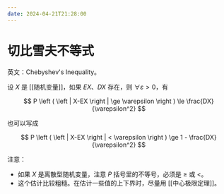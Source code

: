 ```yaml
---
date: 2024-04-21T21:28:00
---
```


# 切比雪夫不等式

英文：Chebyshev's Inequality。

设 $X$ 是 [[随机变量]]，如果 $EX$、$DX$ 存在，则 $\forall \varepsilon > 0$，有

$$
P \left ( \left | X-EX \right | \ge \varepsilon \right ) \le \frac{DX}{\varepsilon^2}
$$

也可以写成

$$
P \left ( \left | X-EX \right | < \varepsilon \right ) \ge 1 - \frac{DX}{\varepsilon^2}
$$

注意：

- 如果 $X$ 是离散型随机变量，注意 $P$ 括号里的不等号，必须是 $\ge$ 或 $<$。
- 这个估计比较粗糙。在估计一些值的上下界时，尽量用 [[中心极限定理]]。
